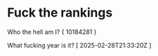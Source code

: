 # Fuck the rankings

Who the hell am I?
{ 10184281 }

What fucking year is it?
[ 2025-02-28T21:33:20Z ]
